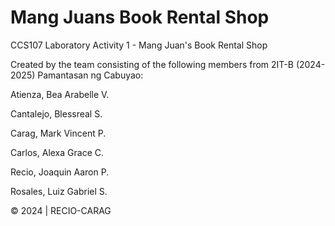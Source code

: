 # Mang Juans Book Rental Shop
CCS107 Laboratory Activity 1 - Mang Juan's Book Rental Shop

Created by the team consisting of the following members from 2IT-B (2024-2025) Pamantasan ng Cabuyao:

Atienza, Bea Arabelle V.

Cantalejo, Blessreal S.

Carag, Mark Vincent P.

Carlos, Alexa Grace C.

Recio, Joaquin Aaron P.

Rosales, Luiz Gabriel S. 

© 2024 | RECIO-CARAG

